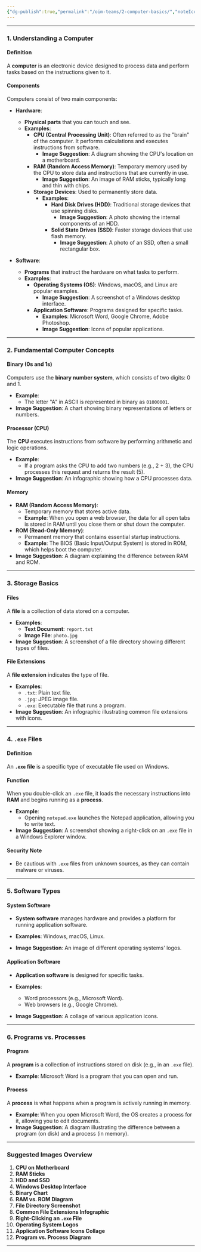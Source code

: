 ```yaml
---
{"dg-publish":true,"permalink":"/oim-teams/2-computer-basics/","noteIcon":"","created":"2024-10-24T00:35:21.827+05:30","updated":"2024-10-26T04:15:14.740+05:30"}
---
```



---

### 1. Understanding a Computer

#### Definition

A **computer** is an electronic device designed to process data and perform tasks based on the instructions given to it.

#### Components

Computers consist of two main components:

-   **Hardware**:

    -   **Physical parts** that you can touch and see.
    -   **Examples**:
        -   **CPU (Central Processing Unit)**: Often referred to as the "brain" of the computer. It performs calculations and executes instructions from software.
            -   **Image Suggestion**: A diagram showing the CPU's location on a motherboard.
        -   **RAM (Random Access Memory)**: Temporary memory used by the CPU to store data and instructions that are currently in use.
            -   **Image Suggestion**: An image of RAM sticks, typically long and thin with chips.
        -   **Storage Devices**: Used to permanently store data.
            -   **Examples**:
                -   **Hard Disk Drives (HDD)**: Traditional storage devices that use spinning disks.
                    -   **Image Suggestion**: A photo showing the internal components of an HDD.
                -   **Solid State Drives (SSD)**: Faster storage devices that use flash memory.
                    -   **Image Suggestion**: A photo of an SSD, often a small rectangular box.

-   **Software**:
    -   **Programs** that instruct the hardware on what tasks to perform.
    -   **Examples**:
        -   **Operating Systems (OS)**: Windows, macOS, and Linux are popular examples.
            -   **Image Suggestion**: A screenshot of a Windows desktop interface.
        -   **Application Software**: Programs designed for specific tasks.
            -   **Examples**: Microsoft Word, Google Chrome, Adobe Photoshop.
            -   **Image Suggestion**: Icons of popular applications.

---

### 2. Fundamental Computer Concepts

#### Binary (0s and 1s)

Computers use the **binary number system**, which consists of two digits: 0 and 1.

-   **Example**:
    -   The letter "A" in ASCII is represented in binary as `01000001`.
-   **Image Suggestion**: A chart showing binary representations of letters or numbers.

#### Processor (CPU)

The **CPU** executes instructions from software by performing arithmetic and logic operations.

-   **Example**:
    -   If a program asks the CPU to add two numbers (e.g., 2 + 3), the CPU processes this request and returns the result (5).
-   **Image Suggestion**: An infographic showing how a CPU processes data.

#### Memory

-   **RAM (Random Access Memory)**:
    -   Temporary memory that stores active data.
    -   **Example**: When you open a web browser, the data for all open tabs is stored in RAM until you close them or shut down the computer.
-   **ROM (Read-Only Memory)**:
    -   Permanent memory that contains essential startup instructions.
    -   **Example**: The BIOS (Basic Input/Output System) is stored in ROM, which helps boot the computer.
-   **Image Suggestion**: A diagram explaining the difference between RAM and ROM.

---

### 3. Storage Basics

#### Files

A **file** is a collection of data stored on a computer.

-   **Examples**:
    -   **Text Document**: `report.txt`
    -   **Image File**: `photo.jpg`
-   **Image Suggestion**: A screenshot of a file directory showing different types of files.

#### File Extensions

A **file extension** indicates the type of file.

-   **Examples**:
    -   `.txt`: Plain text file.
    -   `.jpg`: JPEG image file.
    -   `.exe`: Executable file that runs a program.
-   **Image Suggestion**: An infographic illustrating common file extensions with icons.

---

### 4. `.exe` Files

#### Definition

An **`.exe` file** is a specific type of executable file used on Windows.

#### Function

When you double-click an `.exe` file, it loads the necessary instructions into **RAM** and begins running as a **process**.

-   **Example**:
    -   Opening `notepad.exe` launches the Notepad application, allowing you to write text.
-   **Image Suggestion**: A screenshot showing a right-click on an `.exe` file in a Windows Explorer window.

#### Security Note

-   Be cautious with `.exe` files from unknown sources, as they can contain malware or viruses.

---

### 5. Software Types

#### System Software

-   **System software** manages hardware and provides a platform for running application software.

-   **Examples**: Windows, macOS, Linux.
-   **Image Suggestion**: An image of different operating systems' logos.

#### Application Software

-   **Application software** is designed for specific tasks.

-   **Examples**:
    -   Word processors (e.g., Microsoft Word).
    -   Web browsers (e.g., Google Chrome).
-   **Image Suggestion**: A collage of various application icons.

---

### 6. Programs vs. Processes

#### Program

A **program** is a collection of instructions stored on disk (e.g., in an `.exe` file).

-   **Example**: Microsoft Word is a program that you can open and run.

#### Process

A **process** is what happens when a program is actively running in memory.

-   **Example**: When you open Microsoft Word, the OS creates a process for it, allowing you to edit documents.
-   **Image Suggestion**: A diagram illustrating the difference between a program (on disk) and a process (in memory).

---

### Suggested Images Overview

1. **CPU on Motherboard**
2. **RAM Sticks**
3. **HDD and SSD**
4. **Windows Desktop Interface**
5. **Binary Chart**
6. **RAM vs. ROM Diagram**
7. **File Directory Screenshot**
8. **Common File Extensions Infographic**
9. **Right-Clicking an `.exe` File**
10. **Operating System Logos**
11. **Application Software Icons Collage**
12. **Program vs. Process Diagram**

---
